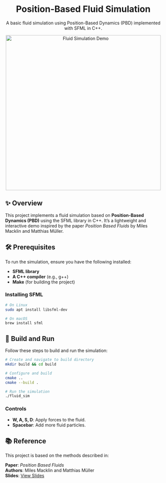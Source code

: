 
<div align="center">
  <h1>Position-Based Fluid Simulation</h1>
  <p>A basic fluid simulation using Position-Based Dynamics (PBD) implemented with SFML in C++.</p>
  <img src="sim.gif" alt="Fluid Simulation Demo" width="500">
</div>


## ✨ Overview
This project implements a fluid simulation based on **Position-Based Dynamics (PBD)** using the SFML library in C++. It’s a lightweight and interactive demo inspired by the paper *Position Based Fluids* by Miles Macklin and Matthias Müller.



## 🛠️ Prerequisites
To run the simulation, ensure you have the following installed:
- **SFML library**
- **A C++ compiler** (e.g., g++)
- **Make** (for building the project)

### Installing SFML
```bash
# On Linux
sudo apt install libsfml-dev

# On macOS
brew install sfml
```



## 🚀 Build and Run
Follow these steps to build and run the simulation:

```bash
# Create and navigate to build directory
mkdir build && cd build

# Configure and build
cmake ..
cmake --build .

# Run the simulation
./fluid_sim
```

### Controls
- **W, A, S, D**: Apply forces to the fluid.
- **Spacebar**: Add more fluid particles.



## 📚 Reference
This project is based on the methods described in:

**Paper**: *Position Based Fluids*  
**Authors**: Miles Macklin and Matthias Müller  
**Slides**: [View Slides](https://mmacklin.com/pbf_slides.pdf)


